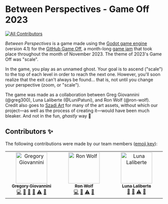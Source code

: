 # Between Perspectives - Game Off 2023
<!-- ALL-CONTRIBUTORS-BADGE:START - Do not remove or modify this section -->
[![All Contributors](https://img.shields.io/badge/all_contributors-3-orange.svg?style=flat-square)](#contributors-)
<!-- ALL-CONTRIBUTORS-BADGE:END -->

_Between Perspectives_ is a game made using the [Godot game engine](https://godotengine.org/) (version 4.1) for the [GitHub Game Off](https://itch.io/jam/game-off-2023), a month-long [game jam](https://en.wikipedia.org/wiki/Game_jam) that took place throughout the month of November 2023.  The theme of 2023's Game Off was "scale".

In the game, you play as an unnamed ghost.  Your goal is to ascend ("scale") to the top of each level in order to reach the next one.  However, you'll soon realize that the exit can't always be found… that is, not until you change your perspective (zoom, or "scale").

The game was made as a collaboration between Greg Giovannini (@greg300), Luna Laliberte (@LuniPatuni), and Ron Wolf (@ron-wolf).  Credit also goes to [Szadi Art](https://szadiart.itch.io/) for many of the art assets, without which our project—as well as the process of creating it—would have been much bleaker.  And not in the fun, _ghastly_ way :ghost:


## Contributors ✨

The following contributions were made by our team members ([emoji key](https://allcontributors.org/docs/en/emoji-key)):
<!-- ALL-CONTRIBUTORS-LIST:START - Do not remove or modify this section -->
<!-- prettier-ignore-start -->
<!-- markdownlint-disable -->
<table>
  <tbody>
    <tr>
      <td align="center" valign="top" width="14.28%"><a href="https://github.com/greg300"><img src="https://avatars.githubusercontent.com/u/36485898?v=4?s=100" width="100px;" alt="Gregory Giovannini"/><br /><sub><b>Gregory Giovannini</b></sub></a><br /><a href="https://github.com/greg300/game-off-2023/commits?author=greg300" title="Code">💻</a> <a href="#projectManagement-greg300" title="Project Management">📆</a> <a href="#design-greg300" title="Design">🎨</a> <a href="#ideas-greg300" title="Ideas, Planning, & Feedback">🤔</a> <a href="https://github.com/greg300/game-off-2023/commits?author=greg300" title="Tests">⚠️</a> <a href="https://github.com/greg300/game-off-2023/pulls?q=is%3Apr+reviewed-by%3Agreg300" title="Reviewed Pull Requests">👀</a></td>
      <td align="center" valign="top" width="14.28%"><a href="https://www.linkedin.com/in/nor-flow"><img src="https://avatars.githubusercontent.com/u/7342888?v=4?s=100" width="100px;" alt="Ron Wolf"/><br /><sub><b>Ron Wolf</b></sub></a><br /><a href="https://github.com/greg300/game-off-2023/commits?author=ron-wolf" title="Code">💻</a> <a href="#ideas-ron-wolf" title="Ideas, Planning, & Feedback">🤔</a> <a href="https://github.com/greg300/game-off-2023/commits?author=ron-wolf" title="Tests">⚠️</a> <a href="https://github.com/greg300/game-off-2023/pulls?q=is%3Apr+reviewed-by%3Aron-wolf" title="Reviewed Pull Requests">👀</a></td>
      <td align="center" valign="top" width="14.28%"><a href="https://github.com/LuniPatuni"><img src="https://avatars.githubusercontent.com/u/81660664?v=4?s=100" width="100px;" alt="Luna Laliberte"/><br /><sub><b>Luna Laliberte</b></sub></a><br /><a href="#design-LuniPatuni" title="Design">🎨</a> <a href="#ideas-LuniPatuni" title="Ideas, Planning, & Feedback">🤔</a> <a href="https://github.com/greg300/game-off-2023/commits?author=LuniPatuni" title="Tests">⚠️</a> <a href="https://github.com/greg300/game-off-2023/pulls?q=is%3Apr+reviewed-by%3ALuniPatuni" title="Reviewed Pull Requests">👀</a></td>
    </tr>
  </tbody>
</table>

<!-- markdownlint-restore -->
<!-- prettier-ignore-end -->

<!-- ALL-CONTRIBUTORS-LIST:END -->

